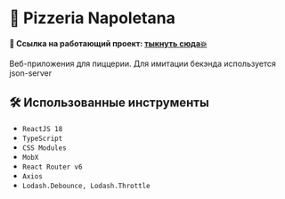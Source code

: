# 🍕 Pizzeria Napoletana

#### 👀 Ссылка на работающий проект: [тыкнуть сюда💥](https://turov.github.io/pizzeria/)

Веб-приложения для пиццерии.
Для имитации бекэнда используется json-server

## 🛠 Использованные инструменты

- `ReactJS 18`
- `TypeScript`
- `CSS Modules`
- `MobX`
- `React Router v6 `
- `Axios`
- `Lodash.Debounce, Lodash.Throttle`
